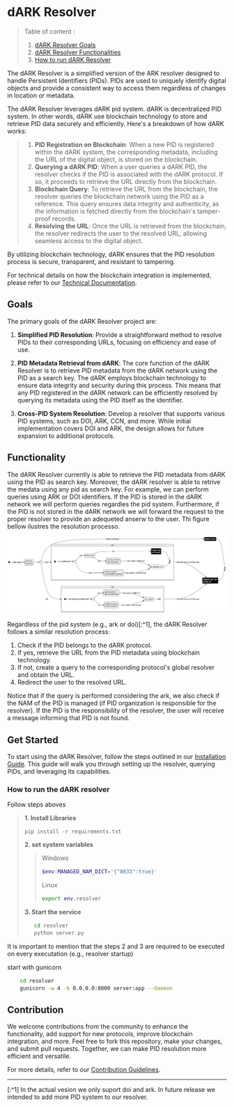 # dARK Resolver

> Table of content :
> 1. [dARK Resolver Goals](#goals)
> 1. [dARK Resolver Functionalities](#functionality)
> 1. [How to run dARK Resolver ](#get-started)

The dARK Resolver is a simplified version of the ARK resolver designed to handle Persistent Identifiers (PIDs). PIDs are used to uniquely identify digital objects and provide a consistent way to access them regardless of changes in location or metadata.


The dARK Resolver leverages dARK pid system. dARK is decentralized PID system. In other words, dARK use blockchain technology to store and retrieve PID data securely and efficiently. Here's a breakdown of how dARK works:

> 1. **PID Registration on Blockchain**: When a new PID is registered within the dARK system, the corresponding metadata, including the URL of the digital object, is stored on the blockchain.
> 2. **Querying a dARK PID**: When a user queries a dARK PID, the resolver checks if the PID is associated with the dARK protocol. If so, it proceeds to retrieve the URL directly from the blockchain.
> 3. **Blockchain Query**: To retrieve the URL from the blockchain, the resolver queries the blockchain network using the PID as a reference. This query ensures data integrity and authenticity, as the information is fetched directly from the blockchain's tamper-proof records.
> 4. **Resolving the URL**: Once the URL is retrieved from the blockchain, the resolver redirects the user to the resolved URL, allowing seamless access to the digital object.

By utilizing blockchain technology, dARK ensures that the PID resolution process is secure, transparent, and resistant to tampering.

For technical details on how the blockchain integration is implemented, please refer to our [Technical Documentation](link-to-technical-dARK-docs).


## Goals

The primary goals of the dARK Resolver project are:

1. **Simplified PID Resolution**: Provide a straightforward method to resolve PIDs to their corresponding URLs, focusing on efficiency and ease of use.

2. **PID Metadata Retrieval from dARK**: 
The core function of the dARK Resolver is to retrieve PID metadata from the dARK network  using the PID as a search key. The dARK employs blockchain technology to ensure data integrity and security during this process. This means that any PID registered in the dARK network can be efficiently resolved by querying its metadata using the PID itself as the identifier.

3. **Cross-PID System Resolution**: Develop a resolver that supports various PID systems, such as DOI, ARK, CCN, and more. While initial implementation covers DOI and ARK, the design allows for future expansion to additional protocols.

## Functionality

The dARK Resolver currently is able to retrieve the PID metadata from dARK using the PID as search key. Moreover, the dARK resolver is able to retrive the medata using any pid as search key. For example, we can perform queries using ARK or DOI identifiers. If the PID is stored in the dARK network we will perform queries regardles the pid system. Furthermore, if the PID is not stored in the dARK network we will forward the request to the proper resolver to provide an adequeted anserw to the user. Thi figure bellow ilustres the resolution processo.

![dARK Resolver Diagram](./docs/figures/resolver_overview.png)

Regardless of the pid system (e.g., ark or doi)[:^1], the dARK Resolver follows a similar resolution process:

1. Check if the PID belongs to the dARK protocol.
2. If yes, retrieve the URL from the PID metadata using blockchain technology.
3. If not, create a query to the corresponding protocol's global resolver and obtain the URL.
4. Redirect the user to the resolved URL.

Notice that if the query is performed considering the ark, we also check if the NAM of the PID is managed (if PID organization is responsible for the resolver). If the PID is the responsibility of the resolver, the user will receive a message informing that PID is not found.


## Get Started

To start using the dARK Resolver, follow the steps outlined in our [Installation Guide](#how-to-run-the-dark-resolver). This guide will walk you through setting up the resolver, querying PIDs, and leveraging its capabilities.

### How to run the dARK resolver

Follow steps aboves

> **1. Install Libraries**
> 
> 
> ```
> pip install -r requirements.txt
> 
>```
>
>  **2. set system variables**
> 
>> Windows
>> ```ps1
>> $env:MANAGED_NAM_DICT='{"8033":true}'
>> ```
>> 
>> Linux
>> ```sh
>> export env.resolver
>> ```
>
> **3. Start the service**
>
>```sh
>    cd resolver
>    python server.py
>```

It is important to mention that the steps 2 and 3 are required to be executed on every executation (e.g., resolver startup)

start with gunicorn

```sh
    cd resolver
    gunicorn -w 4 -b 0.0.0.0:8000 server:app --daemon
```



## Contribution

We welcome contributions from the community to enhance the functionality, add support for new protocols, improve blockchain integration, and more. Feel free to fork this repository, make your changes, and submit pull requests. Together, we can make PID resolution more efficient and versatile.

For more details, refer to our [Contribution Guidelines](link-to-contribution-guidelines).

---

[:^1] In the actual vesion we only suport doi and ark. In future release we intended to add more PID system to our resolver.
